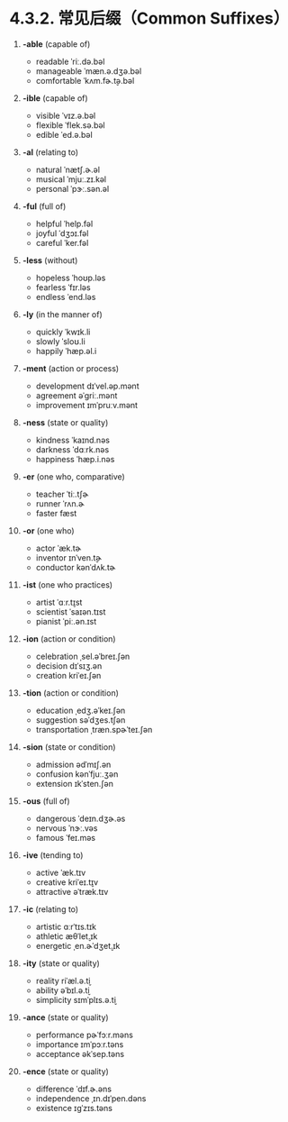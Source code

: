 # 4.3.2. 常见后缀（Common Suffixes）


1. **-able** (capable of)
   - readable <span class="pho alt">ˈriː.də.bəl</span> <span class="speak-word-inline" data-audio-us-male="/audios/us/readable-us-male.mp3" data-audio-us-female="/audios/us/readable-us-female.mp3"></span>
   - manageable <span class="pho alt">ˈmæn.ə.dʒə.bəl</span> <span class="speak-word-inline" data-audio-us-male="/audios/us/manageable-us-male.mp3" data-audio-us-female="/audios/us/manageable-us-female.mp3"></span>
   - comfortable <span class="pho alt">ˈkʌm.fɚ.t̬ə.bəl</span> <span class="speak-word-inline" data-audio-us-male="/audios/us/comfortable-us-male.mp3" data-audio-us-female="/audios/us/comfortable-us-female.mp3"></span>

2. **-ible** (capable of)
   - visible <span class="pho alt">ˈvɪz.ə.bəl</span> <span class="speak-word-inline" data-audio-us-male="/audios/us/visible-us-male.mp3" data-audio-us-female="/audios/us/visible-us-female.mp3"></span>
   - flexible <span class="pho alt">ˈflek.sə.bəl</span> <span class="speak-word-inline" data-audio-us-male="/audios/us/flexible-us-male.mp3" data-audio-us-female="/audios/us/flexible-us-female.mp3"></span>
   - edible <span class="pho alt">ˈed.ə.bəl</span> <span class="speak-word-inline" data-audio-us-male="/audios/us/edible-us-male.mp3" data-audio-us-female="/audios/us/edible-us-female.mp3"></span>

3. **-al** (relating to)
   - natural <span class="pho alt">ˈnætʃ.ɚ.əl</span> <span class="speak-word-inline" data-audio-us-male="/audios/us/natural-us-male.mp3" data-audio-us-female="/audios/us/natural-us-female.mp3"></span>
   - musical <span class="pho alt">ˈmjuː.zɪ.kəl</span> <span class="speak-word-inline" data-audio-us-male="/audios/us/musical-us-male.mp3" data-audio-us-female="/audios/us/musical-us-female.mp3"></span>
   - personal <span class="pho alt">ˈpɝː.sən.əl</span> <span class="speak-word-inline" data-audio-us-male="/audios/us/personal-us-male.mp3" data-audio-us-female="/audios/us/personal-us-female.mp3"></span>

4. **-ful** (full of)
   - helpful <span class="pho alt">ˈhelp.fəl</span> <span class="speak-word-inline" data-audio-us-male="/audios/us/helpful-us-male.mp3" data-audio-us-female="/audios/us/helpful-us-female.mp3"></span>
   - joyful <span class="pho alt">ˈdʒɔɪ.fəl</span> <span class="speak-word-inline" data-audio-us-male="/audios/us/joyful-us-male.mp3" data-audio-us-female="/audios/us/joyful-us-female.mp3"></span>
   - careful <span class="pho alt">ˈker.fəl</span> <span class="speak-word-inline" data-audio-us-male="/audios/us/careful-us-male.mp3" data-audio-us-female="/audios/us/careful-us-female.mp3"></span>

5. **-less** (without)
   - hopeless <span class="pho alt">ˈhoʊp.ləs</span> <span class="speak-word-inline" data-audio-us-male="/audios/us/hopeless-us-male.mp3" data-audio-us-female="/audios/us/hopeless-us-female.mp3"></span>
   - fearless <span class="pho alt">ˈfɪr.ləs</span> <span class="speak-word-inline" data-audio-us-male="/audios/us/fearless-us-male.mp3" data-audio-us-female="/audios/us/fearless-us-female.mp3"></span>
   - endless <span class="pho alt">ˈend.ləs</span> <span class="speak-word-inline" data-audio-us-male="/audios/us/endless-us-male.mp3" data-audio-us-female="/audios/us/endless-us-female.mp3"></span>

6. **-ly** (in the manner of)
   - quickly <span class="pho alt">ˈkwɪk.li</span> <span class="speak-word-inline" data-audio-us-male="/audios/us/quickly-us-male.mp3" data-audio-us-female="/audios/us/quickly-us-female.mp3"></span>
   - slowly <span class="pho alt">ˈsloʊ.li</span> <span class="speak-word-inline" data-audio-us-male="/audios/us/slowly-us-male.mp3" data-audio-us-female="/audios/us/slowly-us-female.mp3"></span>
   - happily <span class="pho alt">ˈhæp.əl.i</span> <span class="speak-word-inline" data-audio-us-male="/audios/us/happily-us-male.mp3" data-audio-us-female="/audios/us/happily-us-female.mp3"></span>

7. **-ment** (action or process)
   - development <span class="pho alt">dɪˈvel.əp.mənt</span> <span class="speak-word-inline" data-audio-us-male="/audios/us/development-us-male.mp3" data-audio-us-female="/audios/us/development-us-female.mp3"></span>
   - agreement <span class="pho alt">əˈɡriː.mənt</span> <span class="speak-word-inline" data-audio-us-male="/audios/us/agreement-us-male.mp3" data-audio-us-female="/audios/us/agreement-us-female.mp3"></span>
   - improvement <span class="pho alt">ɪmˈpruːv.mənt</span> <span class="speak-word-inline" data-audio-us-male="/audios/us/improvement-us-male.mp3" data-audio-us-female="/audios/us/improvement-us-female.mp3"></span>

8. **-ness** (state or quality)
   - kindness <span class="pho alt">ˈkaɪnd.nəs</span> <span class="speak-word-inline" data-audio-us-male="/audios/us/kindness-us-male.mp3" data-audio-us-female="/audios/us/kindness-us-female.mp3"></span>
   - darkness <span class="pho alt">ˈdɑːrk.nəs</span> <span class="speak-word-inline" data-audio-us-male="/audios/us/darkness-us-male.mp3" data-audio-us-female="/audios/us/darkness-us-female.mp3"></span>
   - happiness <span class="pho alt">ˈhæp.i.nəs</span> <span class="speak-word-inline" data-audio-us-male="/audios/us/happiness-us-male.mp3" data-audio-us-female="/audios/us/happiness-us-female.mp3"></span>

9. **-er** (one who, comparative)
   - teacher <span class="pho alt">ˈtiː.tʃɚ</span> <span class="speak-word-inline" data-audio-us-male="/audios/us/teacher-us-male.mp3" data-audio-us-female="/audios/us/teacher-us-female.mp3"></span>
   - runner <span class="pho alt">ˈrʌn.ɚ</span> <span class="speak-word-inline" data-audio-us-male="/audios/us/runner-us-male.mp3" data-audio-us-female="/audios/us/runner-us-female.mp3"></span>
   - faster <span class="pho alt">fæst</span> <span class="speak-word-inline" data-audio-us-male="/audios/us/faster-us-male.mp3" data-audio-us-female="/audios/us/faster-us-female.mp3"></span>

10. **-or** (one who)
    - actor <span class="pho alt">ˈæk.tɚ</span> <span class="speak-word-inline" data-audio-us-male="/audios/us/actor-us-male.mp3" data-audio-us-female="/audios/us/actor-us-female.mp3"></span>
    - inventor <span class="pho alt">ɪnˈven.t̬ɚ</span> <span class="speak-word-inline" data-audio-us-male="/audios/us/inventor-us-male.mp3" data-audio-us-female="/audios/us/inventor-us-female.mp3"></span>
    - conductor <span class="pho alt">kənˈdʌk.tɚ</span> <span class="speak-word-inline" data-audio-us-male="/audios/us/conductor-us-male.mp3" data-audio-us-female="/audios/us/conductor-us-female.mp3"></span>

11. **-ist** (one who practices)
    - artist <span class="pho alt">ˈɑːr.t̬ɪst</span> <span class="speak-word-inline" data-audio-us-male="/audios/us/artist-us-male.mp3" data-audio-us-female="/audios/us/artist-us-female.mp3"></span>
    - scientist <span class="pho alt">ˈsaɪən.tɪst</span> <span class="speak-word-inline" data-audio-us-male="/audios/us/scientist-us-male.mp3" data-audio-us-female="/audios/us/scientist-us-female.mp3"></span>
    - pianist <span class="pho alt">ˈpiː.ən.ɪst</span> <span class="speak-word-inline" data-audio-us-male="/audios/us/pianist-us-male.mp3" data-audio-us-female="/audios/us/pianist-us-female.mp3"></span>

12. **-ion** (action or condition)
    - celebration <span class="pho alt">ˌsel.əˈbreɪ.ʃən</span> <span class="speak-word-inline" data-audio-us-male="/audios/us/celebration-us-male.mp3" data-audio-us-female="/audios/us/celebration-us-female.mp3"></span>
    - decision <span class="pho alt">dɪˈsɪʒ.ən</span> <span class="speak-word-inline" data-audio-us-male="/audios/us/decision-us-male.mp3" data-audio-us-female="/audios/us/decision-us-female.mp3"></span>
    - creation <span class="pho alt">kriˈeɪ.ʃən</span> <span class="speak-word-inline" data-audio-us-male="/audios/us/creation-us-male.mp3" data-audio-us-female="/audios/us/creation-us-female.mp3"></span>

13. **-tion** (action or condition)
    - education <span class="pho alt">ˌedʒ.əˈkeɪ.ʃən</span> <span class="speak-word-inline" data-audio-us-male="/audios/us/education-us-male.mp3" data-audio-us-female="/audios/us/education-us-female.mp3"></span>
    - suggestion <span class="pho alt">səˈdʒes.tʃən</span> <span class="speak-word-inline" data-audio-us-male="/audios/us/suggestion-us-male.mp3" data-audio-us-female="/audios/us/suggestion-us-female.mp3"></span>
    - transportation <span class="pho alt">ˌtræn.spɚˈteɪ.ʃən</span> <span class="speak-word-inline" data-audio-us-male="/audios/us/transportation-us-male.mp3" data-audio-us-female="/audios/us/transportation-us-female.mp3"></span>

14. **-sion** (state or condition)
    - admission <span class="pho alt">ədˈmɪʃ.ən</span> <span class="speak-word-inline" data-audio-us-male="/audios/us/admission-us-male.mp3" data-audio-us-female="/audios/us/admission-us-female.mp3"></span>
    - confusion <span class="pho alt">kənˈfjuː.ʒən</span> <span class="speak-word-inline" data-audio-us-male="/audios/us/confusion-us-male.mp3" data-audio-us-female="/audios/us/confusion-us-female.mp3"></span>
    - extension <span class="pho alt">ɪkˈsten.ʃən</span> <span class="speak-word-inline" data-audio-us-male="/audios/us/extension-us-male.mp3" data-audio-us-female="/audios/us/extension-us-female.mp3"></span>

15. **-ous** (full of)
    - dangerous <span class="pho alt">ˈdeɪn.dʒɚ.əs</span> <span class="speak-word-inline" data-audio-us-male="/audios/us/dangerous-us-male.mp3" data-audio-us-female="/audios/us/dangerous-us-female.mp3"></span>
    - nervous <span class="pho alt">ˈnɝː.vəs</span> <span class="speak-word-inline" data-audio-us-male="/audios/us/nervous-us-male.mp3" data-audio-us-female="/audios/us/nervous-us-female.mp3"></span>
    - famous <span class="pho alt">ˈfeɪ.məs</span> <span class="speak-word-inline" data-audio-us-male="/audios/us/famous-us-male.mp3" data-audio-us-female="/audios/us/famous-us-female.mp3"></span>

16. **-ive** (tending to)
    - active <span class="pho alt">ˈæk.tɪv</span> <span class="speak-word-inline" data-audio-us-male="/audios/us/active-us-male.mp3" data-audio-us-female="/audios/us/active-us-female.mp3"></span>
    - creative <span class="pho alt">kriˈeɪ.t̬ɪv</span> <span class="speak-word-inline" data-audio-us-male="/audios/us/creative-us-male.mp3" data-audio-us-female="/audios/us/creative-us-female.mp3"></span>
    - attractive <span class="pho alt">əˈtræk.tɪv</span> <span class="speak-word-inline" data-audio-us-male="/audios/us/attractive-us-male.mp3" data-audio-us-female="/audios/us/attractive-us-female.mp3"></span>

17. **-ic** (relating to)
    - artistic <span class="pho alt">ɑːrˈtɪs.tɪk</span> <span class="speak-word-inline" data-audio-us-male="/audios/us/artistic-us-male.mp3" data-audio-us-female="/audios/us/artistic-us-female.mp3"></span>
    - athletic <span class="pho alt">æθˈlet̬.ɪk</span> <span class="speak-word-inline" data-audio-us-male="/audios/us/athletic-us-male.mp3" data-audio-us-female="/audios/us/athletic-us-female.mp3"></span>
    - energetic <span class="pho alt">ˌen.ɚˈdʒet̬.ɪk</span> <span class="speak-word-inline" data-audio-us-male="/audios/us/energetic-us-male.mp3" data-audio-us-female="/audios/us/energetic-us-female.mp3"></span>

18. **-ity** (state or quality)
    - reality <span class="pho alt">riˈæl.ə.t̬i</span> <span class="speak-word-inline" data-audio-us-male="/audios/us/reality-us-male.mp3" data-audio-us-female="/audios/us/reality-us-female.mp3"></span>
    - ability <span class="pho alt">əˈbɪl.ə.t̬i</span> <span class="speak-word-inline" data-audio-us-male="/audios/us/ability-us-male.mp3" data-audio-us-female="/audios/us/ability-us-female.mp3"></span>
    - simplicity <span class="pho alt">sɪmˈplɪs.ə.t̬i</span> <span class="speak-word-inline" data-audio-us-male="/audios/us/simplicity-us-male.mp3" data-audio-us-female="/audios/us/simplicity-us-female.mp3"></span>

19. **-ance** (state or quality)
    - performance <span class="pho alt">pɚˈfɔːr.məns</span> <span class="speak-word-inline" data-audio-us-male="/audios/us/performance-us-male.mp3" data-audio-us-female="/audios/us/performance-us-female.mp3"></span>
    - importance <span class="pho alt">ɪmˈpɔːr.təns</span> <span class="speak-word-inline" data-audio-us-male="/audios/us/importance-us-male.mp3" data-audio-us-female="/audios/us/importance-us-female.mp3"></span>
    - acceptance <span class="pho alt">əkˈsep.təns</span> <span class="speak-word-inline" data-audio-us-male="/audios/us/acceptance-us-male.mp3" data-audio-us-female="/audios/us/acceptance-us-female.mp3"></span>

20. **-ence** (state or quality)
    - difference <span class="pho alt">ˈdɪf.ɚ.əns</span> <span class="speak-word-inline" data-audio-us-male="/audios/us/difference-us-male.mp3" data-audio-us-female="/audios/us/difference-us-female.mp3"></span>
    - independence <span class="pho alt">ˌɪn.dɪˈpen.dəns</span> <span class="speak-word-inline" data-audio-us-male="/audios/us/independence-us-male.mp3" data-audio-us-female="/audios/us/independence-us-female.mp3"></span>
    - existence <span class="pho alt">ɪɡˈzɪs.təns</span> <span class="speak-word-inline" data-audio-us-male="/audios/us/existence-us-male.mp3" data-audio-us-female="/audios/us/existence-us-female.mp3"></span>

